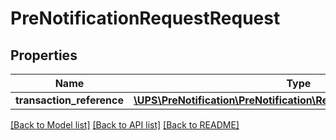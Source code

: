 # PreNotificationRequestRequest

## Properties
Name | Type | Description | Notes
------------ | ------------- | ------------- | -------------
**transaction_reference** | [**\UPS\PreNotification\PreNotification\RequestTransactionReference**](RequestTransactionReference.md) |  | [optional] 

[[Back to Model list]](../../README.md#documentation-for-models) [[Back to API list]](../../README.md#documentation-for-api-endpoints) [[Back to README]](../../README.md)

